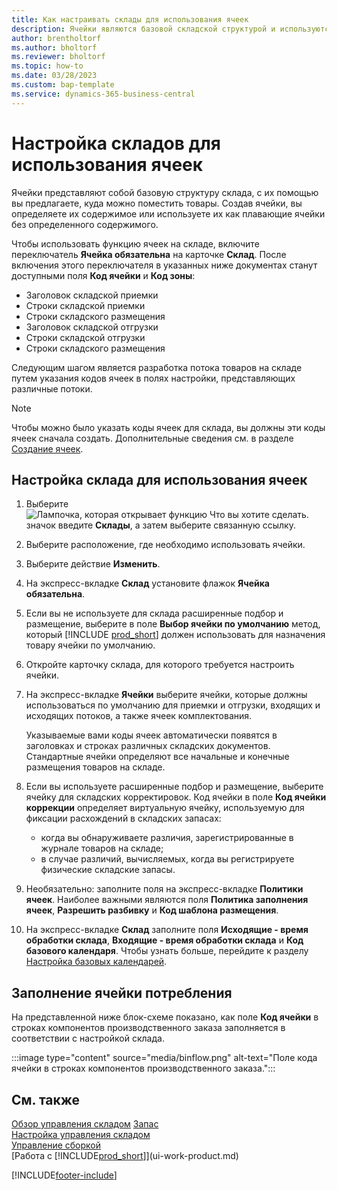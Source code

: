```yaml
---
title: Как настраивать склады для использования ячеек
description: Ячейки являются базовой складской структурой и используются для формирования предложений по размещению товаров.
author: brentholtorf
ms.author: bholtorf
ms.reviewer: bholtorf
ms.topic: how-to
ms.date: 03/28/2023
ms.custom: bap-template
ms.service: dynamics-365-business-central
---
```


# <a name="set-up-locations-to-use-bins"></a>Настройка складов для использования ячеек

Ячейки представляют собой базовую структуру склада, с их помощью вы предлагаете, куда можно поместить товары. Создав ячейки, вы определяете их содержимое или используете их как плавающие ячейки без определенного содержимого.

Чтобы использовать функцию ячеек на складе, включите переключатель **Ячейка обязательна** на карточке **Склад**. После включения этого переключателя в указанных ниже документах станут доступными поля **Код ячейки** и **Код зоны**:

* Заголовок складской приемки
* Строки складской приемки
* Строки складского размещения
* Заголовок складской отгрузки
* Строки складской отгрузки
* Строки складского размещения

Следующим шагом является разработка потока товаров на складе путем указания кодов ячеек в полях настройки, представляющих различные потоки.  

> [!NOTE]  
> Чтобы можно было указать коды ячеек для склада, вы должны эти коды ячеек сначала создать. Дополнительные сведения см. в разделе [Создание ячеек](warehouse-how-to-create-individual-bins.md).  

## <a name="to-set-up-a-location-to-use-bins"></a>Настройка склада для использования ячеек

1. Выберите ![Лампочка, которая открывает функцию Что вы хотите сделать.](media/ui-search/search_small.png "Что вы хотите сделать") значок введите **Склады**, а затем выберите связанную ссылку.  
2. Выберите расположение, где необходимо использовать ячейки.  
3. Выберите действие **Изменить**.  
4. На экспресс-вкладке **Склад** установите флажок **Ячейка обязательна**.  
5. Если вы не используете для склада расширенные подбор и размещение, выберите в поле **Выбор ячейки по умолчанию** метод, который [!INCLUDE [prod_short](includes/prod_short.md)] должен использовать для назначения товару ячейки по умолчанию.  
6. Откройте карточку склада, для которого требуется настроить ячейки.
7. На экспресс-вкладке **Ячейки** выберите ячейки, которые должны использоваться по умолчанию для приемки и отгрузки, входящих и исходящих потоков, а также ячеек комплектования.  

    Указываемые вами коды ячеек автоматически появятся в заголовках и строках различных складских документов. Стандартные ячейки определяют все начальные и конечные размещения товаров на складе.  
8. Если вы используете расширенные подбор и размещение, выберите ячейку для складских корректировок. Код ячейки в поле **Код ячейки коррекции** определяет виртуальную ячейку, используемую для фиксации расхождений в складских запасах:

    * когда вы обнаруживаете различия, зарегистрированные в журнале товаров на складе;
    * в случае различий, вычисляемых, когда вы регистрируете физические складские запасы.  
9. Необязательно: заполните поля на экспресс-вкладке **Политики ячеек**. Наиболее важными являются поля **Политика заполнения ячеек**, **Разрешить разбивку** и **Код шаблона размещения**.  
10. На экспресс-вкладке **Склад** заполните поля **Исходящие - время обработки склада**, **Входящие - время обработки склада** и **Код базового календаря**. Чтобы узнать больше, перейдите к разделу [Настройка базовых календарей](across-how-to-assign-base-calendars.md).

## <a name="fill-in-the-consumption-bin"></a>Заполнение ячейки потребления

На представленной ниже блок-схеме показано, как поле **Код ячейки** в строках компонентов производственного заказа заполняется в соответствии с настройкой склада.

:::image type="content" source="media/binflow.png" alt-text="Поле кода ячейки в строках компонентов производственного заказа.":::

## <a name="see-also"></a>См. также

[Обзор управления складом](design-details-warehouse-management.md)
[Запас](inventory-manage-inventory.md)  
[Настройка управления складом](warehouse-setup-warehouse.md)  
[Управление сборкой](assembly-assemble-items.md)  
[Работа с [!INCLUDE[prod_short](includes/prod_short.md)]](ui-work-product.md)

[!INCLUDE[footer-include](includes/footer-banner.md)]

